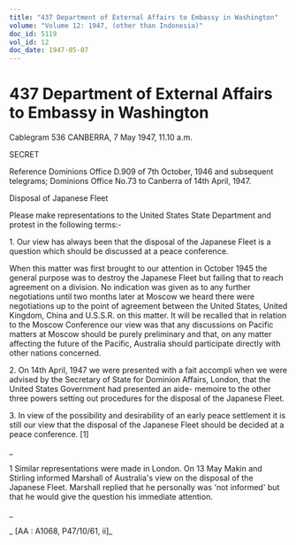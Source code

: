 ```yaml
---
title: "437 Department of External Affairs to Embassy in Washington"
volume: "Volume 12: 1947, (other than Indonesia)"
doc_id: 5119
vol_id: 12
doc_date: 1947-05-07
---
```


# 437 Department of External Affairs to Embassy in Washington

Cablegram 536 CANBERRA, 7 May 1947, 11.10 a.m.

SECRET

Reference Dominions Office D.909 of 7th October, 1946 and subsequent telegrams; Dominions Office No.73 to Canberra of 14th April, 1947.

Disposal of Japanese Fleet

Please make representations to the United States State Department and protest in the following terms:-

1\. Our view has always been that the disposal of the Japanese Fleet is a question which should be discussed at a peace conference.

When this matter was first brought to our attention in October 1945 the general purpose was to destroy the Japanese Fleet but failing that to reach agreement on a division. No indication was given as to any further negotiations until two months later at Moscow we heard there were negotiations up to the point of agreement between the United States, United Kingdom, China and U.S.S.R. on this matter. It will be recalled that in relation to the Moscow Conference our view was that any discussions on Pacific matters at Moscow should be purely preliminary and that, on any matter affecting the future of the Pacific, Australia should participate directly with other nations concerned.

2\. On 14th April, 1947 we were presented with a fait accompli when we were advised by the Secretary of State for Dominion Affairs, London, that the United States Government had presented an aide- memoire to the other three powers setting out procedures for the disposal of the Japanese Fleet.

3\. In view of the possibility and desirability of an early peace settlement it is still our view that the disposal of the Japanese Fleet should be decided at a peace conference. [1]

_

1 Similar representations were made in London. On 13 May Makin and Stirling informed Marshall of Australia's view on the disposal of the Japanese Fleet. Marshall replied that he personally was 'not informed' but that he would give the question his immediate attention.

_

_ [AA : A1068, P47/10/61, ii]_
